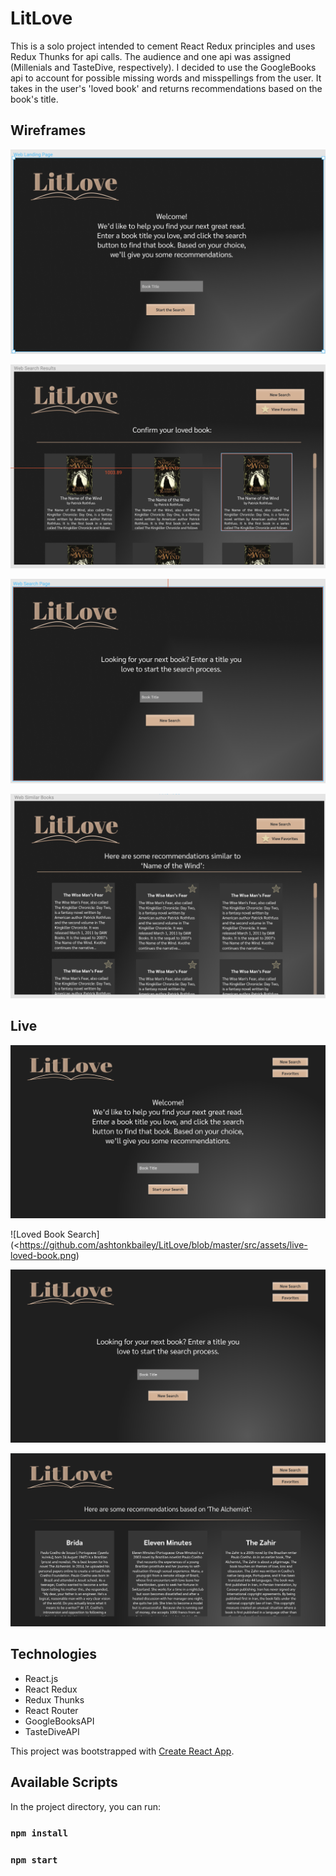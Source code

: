 # LitLove

This is a solo project intended to cement React Redux principles and uses Redux Thunks for api calls. The audience and one api was assigned (Millenials and TasteDive, respectively). I decided to use the GoogleBooks api to account for possible missing words and misspellings from the user. It takes in the user's 'loved book' and returns recommendations based on the book's title.

## Wireframes

![Landing Page](https://github.com/ashtonkbailey/LitLove/blob/master/src/assets/landing-page.png)

![Loved Book Search](https://github.com/ashtonkbailey/LitLove/blob/master/src/assets/loved-book-search.png)

![New Search](https://github.com/ashtonkbailey/LitLove/blob/master/src/assets/new-search.png)

![Recommended Books](https://github.com/ashtonkbailey/LitLove/blob/master/src/assets/recommended-books.png)

## Live

![Landing Page](https://github.com/ashtonkbailey/LitLove/blob/master/src/assets/live-landing-page.png)

![Loved Book Search](<https://github.com/ashtonkbailey/LitLove/blob/master/src/assets/live-loved-book.png)

![New Search](https://github.com/ashtonkbailey/LitLove/blob/master/src/assets/live-new-search.png)

![Recommended Books](https://github.com/ashtonkbailey/LitLove/blob/master/src/assets/live-recommended.png)

## Technologies

- React.js
- React Redux
- Redux Thunks
- React Router
- GoogleBooksAPI
- TasteDiveAPI

This project was bootstrapped with [Create React App](https://github.com/facebook/create-react-app).

## Available Scripts

In the project directory, you can run:
### `npm install`
### `npm start`

